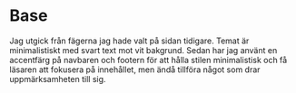 Base
==============================================

Jag utgick från fägerna jag hade valt på sidan tidigare. Temat är minimalistiskt med svart text mot vit bakgrund. Sedan har jag använt en accentfärg på navbaren och footern för att hålla stilen minimalistisk och få läsaren att fokusera på innehållet, men ändå tillföra något som drar uppmärksamheten till sig.
